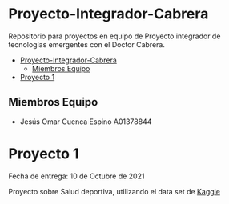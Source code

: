 # Proyecto-Integrador-Cabrera
Repositorio para proyectos en equipo de Proyecto integrador de tecnologías emergentes con el Doctor Cabrera.

- [Proyecto-Integrador-Cabrera](#proyecto-integrador-cabrera)
  - [Miembros Equipo](#miembros-equipo)
- [Proyecto 1](#proyecto-1)

## Miembros Equipo

- Jesús Omar Cuenca Espino A01378844

# Proyecto 1

Fecha de entrega: 10 de Octubre de 2021

Proyecto sobre Salud deportiva, utilizando el data set de [Kaggle](https://www.kaggle.com/shashwatwork/injury-prediction-for-competitive-runners?select=day_approach_maskedID_timeseries.csv)